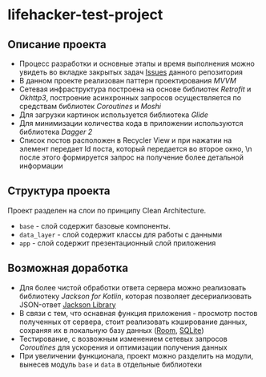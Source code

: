 # lifehacker-test-project

## Описание проекта
* Процесс разработки и основные этапы и время выполнения можно увидеть во вкладке закрытых задач [Issues](https://github.com/realist-pessimist/lifehacker-test-project/issues?q=is%3Aissue+is%3Aclosed) данного репозитория  
* В данном проекте реализован паттерн проектирования *MVVM*
* Сетевая инфраструктура построена на основе библиотек *Retrofit* и *Okhttp3*, построение асинхронных запросов осуществляется по средствам библиотек *Coroutines* и *Moshi* 
* Для загрузки картинок используется библиотека *Glide*
* Для минимизации количества кода в приложении используются библиотека *Dagger 2*
* Список постов расположен в Recycler View и при нажатии на элемент передает Id поста, который передается во второе окно, \n после этого формируется запрос на получение более детальной информации

## Структура проекта
Проект разделен на слои по принципу Clean Architecture.
* `base` - слой содержит базовые компоненты.
* `data_layer` - слой содержит классы для работы с данными 
* `app` - слой содержит презентационный слой приложения

## Возможная доработка
* Для более чистой обработки ответа сервера можно реализовать библиотеку *Jackson for Kotlin*, которая позволяет десериализовать JSON-ответ [Jackson Library](https://www.baeldung.com/jackson-kotlin)
* В связи с тем, что оснавная функция приложения - просмотр постов полученных от сервера, стоит реализовать кэширование данных, сохраняя их в локальную базу данных ([Room](https://developer.android.com/topic/libraries/architecture/room), [SQLite](https://developer.android.com/training/data-storage/sqlite))
* Тестирование, с возвожным изменением сетевых запросов *Coroutines* для ускорения и оптимизации получения данных
* При увеличении функционала, проект можно разделить на модули, вынесев модуль `base` и `data` в отдельные библиотеки
